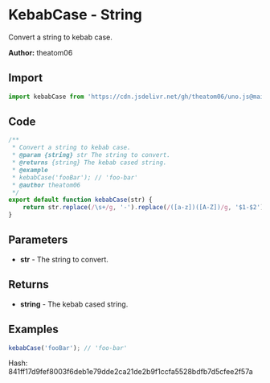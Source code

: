 # KebabCase - String
Convert a string to kebab case.

**Author:** theatom06

## Import 

```js
import kebabCase from 'https://cdn.jsdelivr.net/gh/theatom06/uno.js@main/lib/String/kebabCase';
```

## Code
```js
/**
 * Convert a string to kebab case.
 * @param {string} str The string to convert.
 * @returns {string} The kebab cased string.
 * @example
 * kebabCase('fooBar'); // 'foo-bar'
 * @author theatom06
 */
export default function kebabCase(str) {
    return str.replace(/\s+/g, '-').replace(/([a-z])([A-Z])/g, '$1-$2').toLowerCase();
}
```

## Parameters
* **str** - The string to convert.


## Returns
* **string** - The kebab cased string.


## Examples
```js
kebabCase('fooBar'); // 'foo-bar'

```

Hash: 841ff17d9fef8003f6deb1e79dde2ca21de2b9f1ccfa5528bdfb7d5cfee2f57a